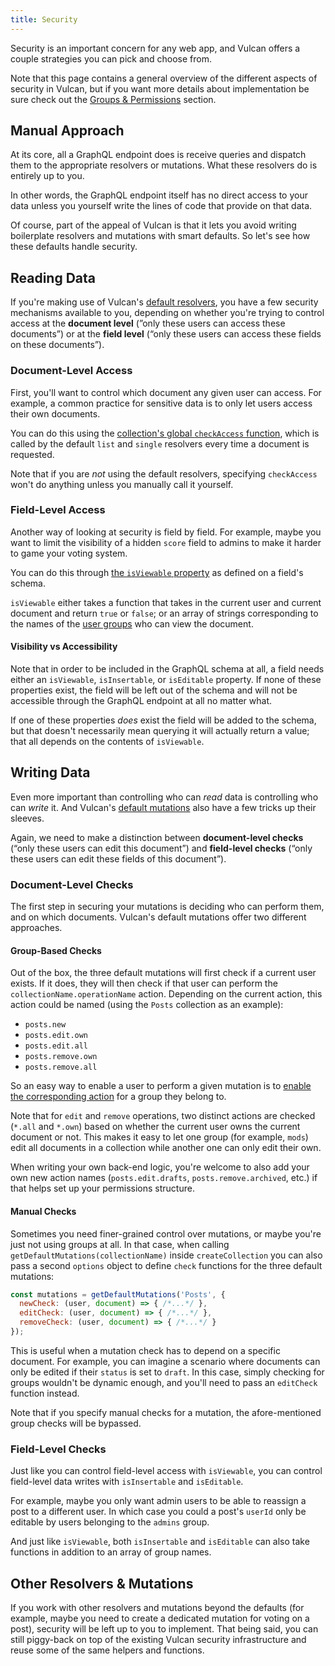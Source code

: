```yaml
---
title: Security
---
```


Security is an important concern for any web app, and Vulcan offers a couple strategies you can pick and choose from. 

Note that this page contains a general overview of the different aspects of security in Vulcan, but if you want more details about implementation be sure check out the [Groups & Permissions](/groups-permissions.html) section.

## Manual Approach

At its core, all a GraphQL endpoint does is receive queries and dispatch them to the appropriate resolvers or mutations. What these resolvers do is entirely up to you. 

In other words, the GraphQL endpoint itself has no direct access to your data unless you yourself write the lines of code that provide on that data.

Of course, part of the appeal of Vulcan is that it lets you avoid writing boilerplate resolvers and mutations with smart defaults. So let's see how these defaults handle security. 

## Reading Data

If you're making use of Vulcan's [default resolvers](/resolvers.html#Default-Resolvers), you have a few security mechanisms available to you, depending on whether you're trying to control access at the **document level** (”only these users can access these documents”) or at the **field level** (“only these users can access these fields on these documents”).

### Document-Level Access

First, you'll want to control which document any given user can access. For example, a common practice for sensitive data is to only let users access their own documents. 

You can do this using the [collection's global `checkAccess` function](/groups-permissions.html#Controlling-Viewing), which is called by the default `list` and `single` resolvers every time a document is requested.

Note that if you are *not* using the default resolvers, specifying `checkAccess` won't do anything unless you manually call it yourself.

### Field-Level Access

Another way of looking at security is field by field. For example, maybe you want to limit the visibility of a hidden `score` field to admins to make it harder to game your voting system. 

You can do this through [the `isViewable` property](/schema-properties.html#Data-Layer-Properties) as defined on a field's schema. 

`isViewable` either takes a function that takes in the current user and current document and return `true` or `false`; or an array of strings corresponding to the names of the [user groups](/groups-permissions.html#Groups-amp-Actions) who can view the document. 

#### Visibility vs Accessibility

Note that in order to be included in the GraphQL schema at all, a field needs either an `isViewable`, `isInsertable`, or `isEditable` property. If none of these properties exist, the field will be left out of the schema and will not be accessible through the GraphQL endpoint at all no matter what. 

If one of these properties *does* exist the field will be added to the schema, but that doesn't necessarily mean querying it will actually return a value; that all depends on the contents of `isViewable`.

## Writing Data

Even more important than controlling who can *read* data is controlling who can *write* it. And Vulcan's [default mutations](/mutations.html#Default-Mutations) also have a few tricks up their sleeves. 

Again, we need to make a distinction between **document-level checks** (“only these users can edit this document”) and **field-level checks** (“only these users can edit these fields of this document”).

### Document-Level Checks

The first step in securing your mutations is deciding who can perform them, and on which documents. Vulcan's default mutations offer two different approaches.

#### Group-Based Checks

Out of the box, the three default mutations will first check if a current user exists. If it does, they will then check if that user can perform the `collectionName.operationName` action. Depending on the current action, this action could be named (using the `Posts` collection as an example):

- `posts.new`
- `posts.edit.own`
- `posts.edit.all`
- `posts.remove.own`
- `posts.remove.all`

So an easy way to enable a user to perform a given mutation is to [enable the corresponding action](/groups-permissions.html#Assigning-Actions) for a group they belong to. 

Note that for `edit` and `remove` operations, two distinct actions are checked (`*.all` and `*.own`) based on whether the current user owns the current document or not. This makes it easy to let one group (for example, `mods`) edit all documents in a collection while another one can only edit their own. 

When writing your own back-end logic, you're welcome to also add your own new action names (`posts.edit.drafts`, `posts.remove.archived`, etc.) if that helps set up your permissions structure. 

#### Manual Checks

Sometimes you need finer-grained control over mutations, or maybe you're just not using groups at all. In that case, when calling `getDefaultMutations(collectionName)` inside `createCollection` you can also pass a second `options` object to define `check` functions for the three default mutations:

```js
const mutations = getDefaultMutations('Posts', {
  newCheck: (user, document) => { /*...*/ },
  editCheck: (user, document) => { /*...*/ },
  removeCheck: (user, document) => { /*...*/ }
});
```

This is useful when a mutation check has to depend on a specific document. For example, you can imagine a scenario where documents can only be edited if their `status` is set to `draft`. In this case, simply checking for groups wouldn't be dynamic enough, and you'll need to pass an `editCheck` function instead. 

Note that if you specify manual checks for a mutation, the afore-mentioned group checks will be bypassed.

### Field-Level Checks

Just like you can control field-level access with `isViewable`, you can control field-level data writes with `isInsertable` and `isEditable`. 

For example, maybe you only want admin users to be able to reassign a post to a different user. In which case you could a post's `userId` only be editable by users belonging to the `admins` group.

And just like `isViewable`, both `isInsertable` and `isEditable` can also take functions in addition to an array of group names. 

## Other Resolvers & Mutations

If you work with other resolvers and mutations beyond the defaults (for example, maybe you need to create a dedicated mutation for voting on a post), security will be left up to you to implement. That being said, you can still piggy-back on top of the existing Vulcan security infrastructure and reuse some of the same helpers and functions. 

